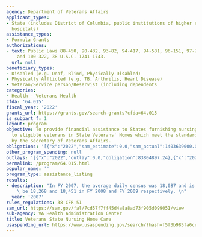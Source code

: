 ```yaml
---
agency: Department of Veterans Affairs
applicant_types:
- State (includes District of Columbia, public institutions of higher education and
  hospitals)
assistance_types:
- Formula Grants
authorizations:
- text: Public Laws 88-450, 90-432, 93-82, 94-417, 94-581, 96-151, 97-251, 98-160,
    and 100-322, 38 U.S.C. 1741-1743.
  url: null
beneficiary_types:
- Disabled (e.g. Deaf, Blind, Physically Disabled)
- Physically Afflicted (e.g. TB, Arthritis, Heart Disease)
- Veteran/Service person/Reservist (including dependents
categories:
- Health - Veterans Health
cfda: '64.015'
fiscal_year: '2022'
grants_url: https://grants.gov/search-grants?cfda=64.015
is_subpart_f: 1
layout: program
objective: To provide financial assistance to States furnishing nursing home care
  to eligible veterans in State Veterans' Homes which meet the standards prescribed
  by the Secretary of Veterans Affairs.
obligations: '[{"x":"2022","sam_estimate":0.0,"sam_actual":1403639000.0,"usa_spending_actual":1243157421.06},{"x":"2023","sam_estimate":1490482000.0,"sam_actual":0.0,"usa_spending_actual":1449086926.69},{"x":"2024","sam_estimate":1496039000.0,"sam_actual":0.0,"usa_spending_actual":1561475285.69}]'
other_program_spending: null
outlays: '[{"x":"2022","outlay":0.0,"obligation":83804897.24},{"x":"2023","outlay":0.0,"obligation":8519824.91},{"x":"2024","outlay":0.0,"obligation":0.0}]'
permalink: /program/64.015.html
popular_name: ''
program_type: assistance_listing
results:
- description: "In FY 2007, the average daily census was 18,087 and is projected to\
    \ be 18,268 and 18,451 in FY 2008 and FY 2009 respectively. \n"
  year: '2007'
rules_regulations: 38 CFR 51
sam_url: https://sam.gov/fal/7cd57f7ff45d4a8a8ad73f905d099051/view
sub-agency: VA Health Administration Center
title: Veterans State Nursing Home Care
usaspending_url: https://www.usaspending.gov/search/?hash=f5f3b985fa6ce4798073d0d14906854b
---
```

